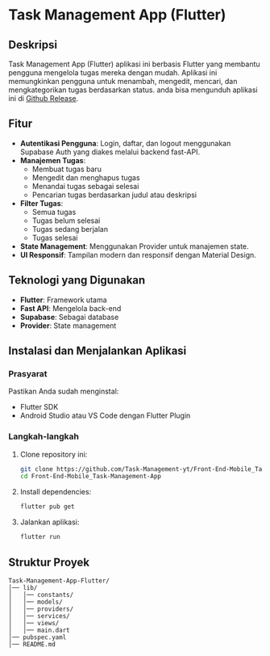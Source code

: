 # Task Management App (Flutter)

## Deskripsi

Task Management App (Flutter) aplikasi ini berbasis Flutter yang membantu pengguna mengelola tugas mereka dengan mudah. Aplikasi ini memungkinkan pengguna untuk menambah, mengedit, mencari, dan mengkategorikan tugas berdasarkan status. anda bisa mengunduh aplikasi ini di [Github Release](https://github.com/Task-Management-yt/Front-End-Mobile_Task-Management-App/releases/tag/flutter).

## Fitur

- **Autentikasi Pengguna**: Login, daftar, dan logout menggunakan Supabase Auth yang diakes melalui backend fast-API.
- **Manajemen Tugas**:
  - Membuat tugas baru
  - Mengedit dan menghapus tugas
  - Menandai tugas sebagai selesai
  - Pencarian tugas berdasarkan judul atau deskripsi
- **Filter Tugas**:
  - Semua tugas
  - Tugas belum selesai
  - Tugas sedang berjalan
  - Tugas selesai
- **State Management**: Menggunakan Provider untuk manajemen state.
- **UI Responsif**: Tampilan modern dan responsif dengan Material Design.

## Teknologi yang Digunakan

- **Flutter**: Framework utama
- **Fast API**: Mengelola back-end
- **Supabase**: Sebagai database
- **Provider**: State management

## Instalasi dan Menjalankan Aplikasi

### Prasyarat

Pastikan Anda sudah menginstal:

- Flutter SDK
- Android Studio atau VS Code dengan Flutter Plugin

### Langkah-langkah

1. Clone repository ini:
   ```bash
   git clone https://github.com/Task-Management-yt/Front-End-Mobile_Task-Management-App.git
   cd Front-End-Mobile_Task-Management-App
   ```
2. Install dependencies:
   ```bash
   flutter pub get
   ```
3. Jalankan aplikasi:
   ```bash
   flutter run
   ```

## Struktur Proyek

```
Task-Management-App-Flutter/
│── lib/
│   │── constants/
│   │── models/
│   │── providers/
│   │── services/
│   │── views/
│   │── main.dart
│── pubspec.yaml
│── README.md
```
